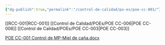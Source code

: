 ```yaml
---
{"dg-publish":true,"permalink":"/control-de-calidad/po-es/poe-cc-001/"}
---
```


[[RCC-001\|RCC-001]]
[[Control de Calidad/POEs/POE CC-006\|POE CC-006]]
[[Control de Calidad/POEs/POE CC-003\|POE CC-003]]

 [POE CC-001 Control de MP-Miel de caña.docx](https://drive.google.com/open?id=1c-jw000-nWvrhdgKqtAQYB1Jo-u8nWu-&usp=drive_copy)                                                                
 